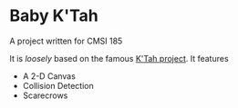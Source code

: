 # Baby K'Tah

A project written for CMSI 185 

It is _loosely_ based on the famous [K'Tah project](https://github.com/lmucs/ktah). It features

* A 2-D Canvas
* Collision Detection
* Scarecrows
